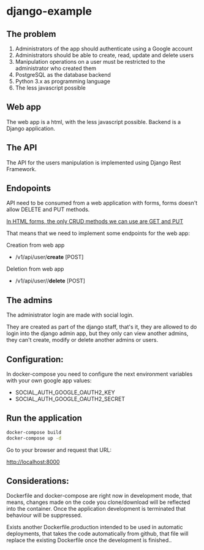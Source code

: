 # django-example

## The problem
1. Administrators of the app should authenticate using a Google account
2. Administrators should be able to create, read, update and delete users
3. Manipulation operations on a user must be restricted to the administrator who created them
4. PostgreSQL as the database backend
5. Python 3.x as programming language
6. The less javascript possible

## Web app
The web app is a html, with the less javascript possible.
Backend is a Django application.

## The API
The API for the users manipulation is implemented using Django Rest Framework.

## Endopoints
API need to be consumed from a web application with forms, forms doesn't allow DELETE and PUT methods.

[In HTML forms, the only CRUD methods we can use are GET and PUT](https://www.w3.org/TR/html52/sec-forms.html#element-attrdef-form-method)

That means that we need to implement some endpoints for the web app:

Creation from web app
* /v1/api/user/**create** [POST]

Deletion from web app
* /v1/api/user/<identifier>/**delete** [POST]

## The admins
The administrator login are made with social login.

They are created as part of the django staff, that's it, they are allowed to do login into the django admin app, but they only can view another admins, they can't create, modify or delete another admins or users.

## Configuration:
In docker-compose you need to configure the next environment variables with your own google app values:
* SOCIAL_AUTH_GOOGLE_OAUTH2_KEY
* SOCIAL_AUTH_GOOGLE_OAUTH2_SECRET

## Run the application
```bash
docker-compose build
docker-compose up -d
```

Go to your browser and request that URL:

[http://localhost:8000](http://localhost:8000)

## Considerations:
Dockerfile and docker-compose are right now in development mode, that means, changes made on the code you clone/download will be reflected into the container.
Once the application development is terminated that behaviour will be suppressed.

Exists another Dockerfile.production intended to be used in automatic deployments, that takes the code automatically from github, that file will replace the existing Dockerfile once the development is finished..